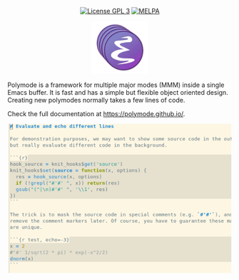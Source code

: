 
<p align="center">
  <!-- [![Build Status](https://travis-ci.org/vspinu/polymode.svg?branch=master)](https://travis-ci.org/vspinu/polymode)  -->
  <a href="http://www.gnu.org/licenses/gpl-3.0.txt"><img src="https://img.shields.io/badge/license-GPL_3-green.svg" alt="License GPL 3" /></a>
  <a href="https://melpa.org/#/polymode"><img alt="MELPA" src="https://melpa.org/packages/polymode-badge.svg"/></a>
  <!-- <a href="https://stable.melpa.org/#/polymode"><img alt="MELPA Stable" src="https://stable.melpa.org/packages/polymode-badge.svg"/></a> -->
</p>

<p align="center">
  <img src="docs/img/large-icon.png" width="25%" alt="Polymode Logo"/>
</p>

Polymode is a framework for multiple major modes (MMM) inside a single Emacs
buffer. It is fast and has a simple but flexible object oriented design.
Creating new polymodes normally takes a few lines of code. 

Check the full documentation at https://polymode.github.io/.

<p align="center">
    <img src="docs/img/Rmd.png" width="500px"/>
</p>

